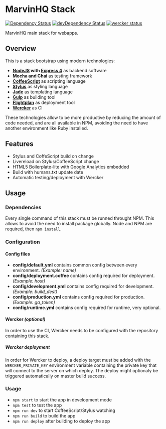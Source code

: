 MarvinHQ Stack
=====

[![Dependency Status](https://david-dm.org/marvinhq/stack.svg)](https://david-dm.org/marvinhq/stack)
[![devDependency Status](https://david-dm.org/marvinhq/stack/dev-status.svg)](https://david-dm.org/marvinhq/stack#info=devDependencies)
[![wercker status](https://app.wercker.com/status/110f26565441783b2e8e413520f3f44e/s "wercker status")](https://app.wercker.com/project/bykey/110f26565441783b2e8e413520f3f44e)

MarvinHQ main stack for webapps.

## Overview

This is a stack bootstrap using modern technologies:

* **[NodeJS](http://nodejs.org/api/) with [Express 4](http://expressjs.com/4x/api.html)** as backend software
* **[Mocha](http://visionmedia.github.io/mocha/) and [Chai](http://chaijs.com/api/)** as testing framework
* **[CoffeeScript](http://coffeescript.org/)** as scripting language
* **[Stylus](http://learnboost.github.io/stylus/)** as styling language
* **[Jade](http://jade-lang.com/reference/)** as templating language
* **[Gulp](https://github.com/gulpjs/gulp/blob/master/README.md#gulp---)** as building tool
* **[Flightplan](https://github.com/pstadler/flightplan)** as deployment tool
* **[Wercker](http://devcenter.wercker.com/)** as CI

These technologies allow to be more productive by reducing the amount of code needed, and are all available in NPM, avoiding the need to have another environment like Ruby installed.

## Features

* Stylus and CoffeScript build on change
* Livereload on Stylus/CoffeeScript change
* HTML5 Boilerplate-lite with Google Analytics embedded
* Build with humans.txt update date
* Automatic testing/deployment with Wercker

## Usage

### Dependencies

Every single command of this stack must be runned throught NPM. This allows to avoid the need to install package globally.
Node and NPM are required, then `npm install`.

### Configuration

#### Config files

* **config/default.yml** contains common config between every environment. *(Example: name)*
* **config/deployment.coffee** contains config required for deployment. *(Example: host)*
* **config/development.yml** contains config required for development. *(Example: build_dest)*
* **config/production.yml** contains config required for production. *(Example: ga_token)*
* **config/runtime.yml** contains config required for runtime, very optional.

#### Wercker *(optional)*

In order to use the CI, Wercker needs to be configured with the repository containing this stack.

##### Wercker deployment

In order for Wercker to deploy, a deploy target must be added with the `WERCKER_PRIVATE_KEY` environment variable containing the private key that will connect to the server on which deploy. The deploy might optionaly be triggered automatically on master build success.

### Usage

* `npm start` to start the app in development mode
* `npm test` to test the app
* `npm run dev` to start CoffeeScript/Stylus watching
* `npm run build` to build the app
* `npm run deploy` after building to deploy the app
